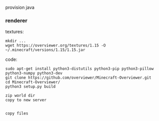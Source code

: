 
provision java

### renderer

textures: 

```
mkdir ...
wget https://overviewer.org/textures/1.15 -O ~/.minecraft/versions/1.15/1.15.jar
```

code: 

```
sudo apt-get install python3-distutils python3-pip python3-pillow python3-numpy python3-dev
git clone https://github.com/overviewer/Minecraft-Overviewer.git
cd Minecraft-Overviewer/
python3 setup.py build
```

```
zip world dir
copy to new server


copy files
